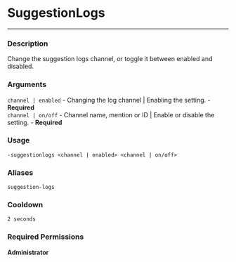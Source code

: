 # SuggestionLogs
---
### Description
Change the suggestion logs channel, or toggle it between enabled and disabled.
### Arguments
`channel | enabled` - Changing the log channel | Enabling the setting. - **Required**\
`channel | on/off` - Channel name, mention or ID | Enable or disable the setting. - **Required**
### Usage
```
-suggestionlogs <channel | enabled> <channel | on/off>
```
### Aliases
`suggestion-logs`
### Cooldown
`2 seconds`
### Required Permissions
**Administrator**
